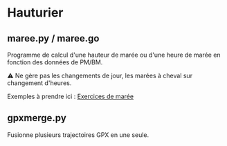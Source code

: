 # Hauturier

## maree.py / maree.go

Programme de calcul d'une hauteur de marée ou d'une heure de marée en fonction des données de PM/BM.

⚠︎ Ne gère pas les changements de jour, les marées à cheval sur changement d'heures.

Exemples à prendre ici : [Exercices de marée](https://www.loisirs-nautic.fr/exercices-de-maree.php)

## gpxmerge.py

Fusionne plusieurs trajectoires GPX en une seule.

